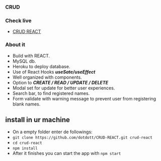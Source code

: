 ### CRUD
### Check live
- [CRUD REACT](https://dotdott.github.io/CRUD-REACT/)


### About it
- Build with REACT.
- MySQL db.
- Heroku to deploy database.
- Use of React Hooks ***useSate/useEffect***
- Well organized with components.
- Option to ***CREATE / READ / UPDATE / DELETE***
- Modal set for update for better user experiences.
- Search bar, to find registered names.
- Form validate with warning message to prevent user from registering blank names.


## install in ur machine
- On a empty folder enter de followings:
- ``git clone https://github.com/dotdott/CRUD-REACT.git crud-react``
- ``cd crud-react``
- ``npm install``
- After it finishes you can start the app with ``npm start``
